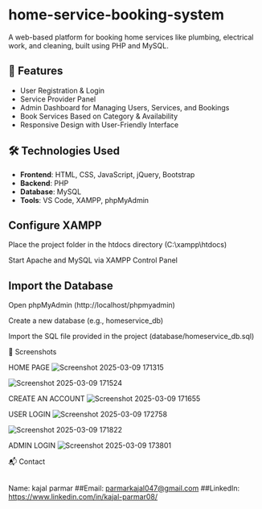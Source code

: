 # home-service-booking-system
A web-based platform for booking home services like plumbing, electrical work, and cleaning, built using PHP and MySQL.

## 🚀 Features

- User Registration & Login
- Service Provider Panel
- Admin Dashboard for Managing Users, Services, and Bookings
- Book Services Based on Category & Availability
- Responsive Design with User-Friendly Interface

## 🛠️ Technologies Used

- **Frontend**: HTML, CSS, JavaScript, jQuery, Bootstrap
- **Backend**: PHP
- **Database**: MySQL
- **Tools**: VS Code, XAMPP, phpMyAdmin

## Configure XAMPP
Place the project folder in the htdocs directory (C:\xampp\htdocs\)

Start Apache and MySQL via XAMPP Control Panel

## Import the Database
Open phpMyAdmin (http://localhost/phpmyadmin)

Create a new database (e.g., homeservice_db)

Import the SQL file provided in the project (database/homeservice_db.sql)

📸 Screenshots

HOME PAGE
![Screenshot 2025-03-09 171315](https://github.com/user-attachments/assets/c237a6f7-655c-46ab-b4e3-a38c58643552)

![Screenshot 2025-03-09 171524](https://github.com/user-attachments/assets/f0e41ec8-0160-4ae2-a36d-12377d8a7dbb)

CREATE AN ACCOUNT
![Screenshot 2025-03-09 171655](https://github.com/user-attachments/assets/3eaa8a4b-9ec3-45bd-a518-0704ff315c07)

USER LOGIN 
![Screenshot 2025-03-09 172758](https://github.com/user-attachments/assets/0e40eb90-5597-4ed6-8cea-7a001849d346)

![Screenshot 2025-03-09 171822](https://github.com/user-attachments/assets/2b081c84-1c04-4009-97a5-d76e45c6bae7)

ADMIN LOGIN
![Screenshot 2025-03-09 173801](https://github.com/user-attachments/assets/3f518eb4-37fc-44d9-a620-9a46f7ff510f)


📬 Contact
##
Name: kajal parmar
##Email: parmarkajal047@gmail.com
##LinkedIn: https://www.linkedin.com/in/kajal-parmar08/

